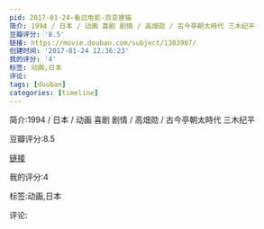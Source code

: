 ```yaml
---
pid: 2017-01-24-看过电影-百变狸猫
简介: 1994 / 日本 / 动画 喜剧 剧情 / 高畑勋 / 古今亭朝太時代 三木纪平
豆瓣评分: '8.5'
链接: https://movie.douban.com/subject/1303907/
创建时间: '2017-01-24 12:36:23'
我的评分: '4'
标签: 动画,日本
评论:
tags: [douban]
categories: [timeline]
---
```

简介:1994 / 日本 / 动画 喜剧 剧情 / 高畑勋 / 古今亭朝太時代 三木纪平

豆瓣评分:8.5

[链接](https://movie.douban.com/subject/1303907/)

我的评分:4

标签:动画,日本

评论:


